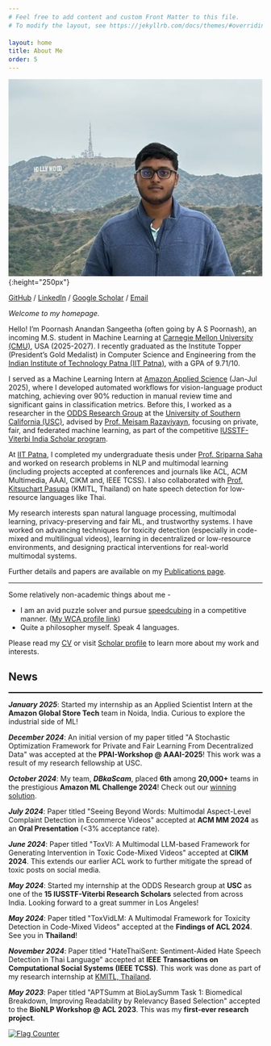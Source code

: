 ```yaml
---
# Feel free to add content and custom Front Matter to this file.
# To modify the layout, see https://jekyllrb.com/docs/themes/#overriding-theme-defaults

layout: home
title: About Me
order: 5
---
```


![my photo](images/profile_pic.jpeg){:height="250px"}

[GitHub](https://github.com/justaguyalways) / [LinkedIn](https://www.linkedin.com/in/a-s-poornash/) / [Google Scholar](https://scholar.google.co.in/citations?user=clThLIwAAAAJ&hl=en) / [Email](mailto:poornash_2101cs01@iitp.ac.in)

_Welcome to my homepage._

Hello! I’m Poornash Anandan Sangeetha (often going by A S Poornash), an incoming M.S. student in Machine Learning at [Carnegie Mellon University (CMU)](https://www.cmu.edu/), USA (2025-2027). I recently graduated as the Institute Topper (President’s Gold Medalist) in Computer Science and Engineering from the [Indian Institute of Technology Patna (IIT Patna)](https://www.iitp.ac.in/), with a GPA of 9.71/10.

I served as a Machine Learning Intern at [Amazon Applied Science](https://www.amazon.science/) (Jan-Jul 2025), where I developed automated workflows for vision-language product matching, achieving over 90% reduction in manual review time and significant gains in classification metrics. Before this, I worked as a researcher in the [ODDS Research Group](https://sites.usc.edu/razaviyayn/group/) at the [University of Southern California (USC)](https://www.usc.edu/), advised by [Prof. Meisam Razaviyayn](https://sites.usc.edu/razaviyayn/), focusing on private, fair, and federated machine learning, as part of the competitive [IUSSTF-Viterbi India Scholar program](https://iusstf.org/iusstf-viterbi-program).

At [IIT Patna](https://www.iitp.ac.in/), I completed my undergraduate thesis under [Prof. Sriparna Saha](https://www.iitp.ac.in/~sriparna/) and worked on research problems in NLP and multimodal learning (including projects accepted at conferences and journals like ACL, ACM Multimedia, AAAI, CIKM and, IEEE TCSS). I also collaborated with [Prof. Kitsuchart Pasupa](https://www.it.kmitl.ac.th/~kitsuchart/) (KMITL, Thailand) on hate speech detection for low-resource languages like Thai.

My research interests span natural language processing, multimodal learning, privacy-preserving and fair ML, and trustworthy systems. I have worked on advancing techniques for toxicity detection (especially in code-mixed and multilingual videos), learning in decentralized or low-resource environments, and designing practical interventions for real-world multimodal systems.

Further details and papers are available on my [Publications page](/publications).

---

Some relatively non-academic things about me - 
* I am an avid puzzle solver and pursue [speedcubing](https://en.wikipedia.org/wiki/Speedcubing) in a competitive manner. ([My WCA profile link](https://www.worldcubeassociation.org/persons/2017ANAN08))
* Quite a philosopher myself. Speak 4 languages. 

Please read my [CV](/cv) or visit [Scholar profile](https://scholar.google.co.in/citations?user=clThLIwAAAAJ&hl=en) to learn more about my work and interests.       

## News
<hr style="height:2px; border:none; color:#000; background-color:#000;" />

**_January 2025_**: Started my internship as an Applied Scientist Intern at the **Amazon Global Store Tech** team in Noida, India. Curious to explore the industrial side of ML!

**_December 2024_**: An initial version of my paper titled "A Stochastic Optimization Framework for Private and Fair Learning From Decentralized Data" 
was accepted at the **PPAI-Workshop @ AAAI-2025**! This work was a result of my research fellowship at USC.

**_October 2024_**: My team, **_DBkaScam_**, placed **6th** among **20,000+** teams in the prestigious **Amazon ML Challenge 2024**! Check out our [winning solution](https://www.canva.com/design/DAGRau30tRI/06v7kPdBwb99GDjsiv1fcg/edit?utm_content=DAGRau30tRI&utm_campaign=designshare&utm_medium=link2&utm_source=sharebutton).

**_July 2024_**: Paper titled "Seeing Beyond Words: Multimodal Aspect-Level Complaint Detection in Ecommerce Videos" accepted at **ACM MM 2024** as an **Oral Presentation** (<3% acceptance rate).

**_June 2024_**: Paper titled "ToxVI: A Multimodal LLM-based Framework for Generating Intervention in Toxic Code-Mixed Videos" accepted at **CIKM 2024**. This extends our earlier ACL work to further mitigate the spread of toxic posts on social media.

**_May 2024_**: Started my internship at the ODDS Research group at **USC** as one of the **15 IUSSTF-Viterbi Research Scholars** selected from across India. Looking forward to a great summer in Los Angeles!

**_May 2024_**: Paper titled "ToxVidLM: A Multimodal Framework for Toxicity Detection in Code-Mixed Videos" accepted at the **Findings of ACL 2024**. See you in **Thailand**!

**_November 2024_**: Paper titled "HateThaiSent: Sentiment-Aided Hate Speech Detection in Thai Language" accepted at **IEEE Transactions on Computational Social Systems (IEEE TCSS)**. This work was done as part of my research internship at [KMITL, Thailand](https://www.kmitl.ac.th/).

**_May 2023_**: Paper titled "APTSumm at BioLaySumm Task 1: Biomedical Breakdown, Improving Readability by Relevancy Based Selection" accepted to the **BioNLP Workshop @ ACL 2023**. This was my **first-ever research project**.


<a href="https://info.flagcounter.com/HojU"><img src="https://s11.flagcounter.com/count2/HojU/bg_FFFFFF/txt_000000/border_CCCCCC/columns_2/maxflags_10/viewers_0/labels_0/pageviews_0/flags_0/percent_0/" alt="Flag Counter" border="0"></a>
